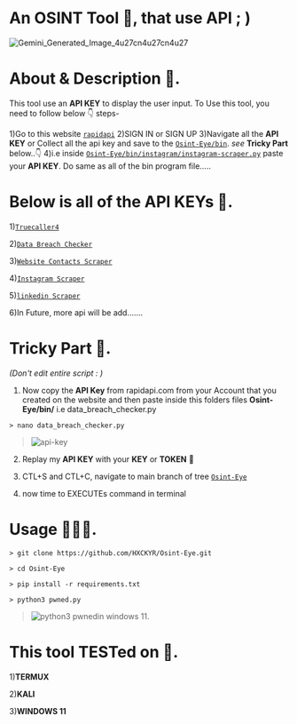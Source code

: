 # An OSINT Tool 🧰, that use API ; ) 
![Gemini_Generated_Image_4u27cn4u27cn4u27](https://github.com/user-attachments/assets/87caca75-f1fa-47a1-af68-fe1f19e19527)

# About & Description 📄.
This tool use an **API KEY** to display the user input.
To Use this tool, you need to follow below 👇 steps-

1)Go to this website [`rapidapi`](https://rapidapi.com/)
2)SIGN IN or SIGN UP
3)Navigate all the **API KEY** or Collect all the api key and save to the [`Osint-Eye/bin`](https://github.com/HXCKYR/Osint-Eye/tree/main/bin). *see* **Tricky Part** below..👇
4)i.e inside [`Osint-Eye/bin/instagram/instagram-scraper.py`](https://github.com/HXCKYR/Osint-Eye/blob/main/bin/instagram/instagram-scraper.py) paste your **API KEY**. Do same as all of the bin program file.....




# Below is all of the **API KEYs** 🔗. 
1)[`Truecaller4`](https://rapidapi.com/DataCrawler/api/truecaller4/playground/apiendpoint_3898020c-f789-43b0-b071-15c571b26b20)

2)[`Data Breach Checker`](https://rapidapi.com/vaibhavchandra2007/api/data-breach-checker)
   
3)[`Website Contacts Scraper`](https://rapidapi.com/letscrape-6bRBa3QguO5/api/website-contacts-scraper/playground/apiendpoint_ee6b910e-3333-4dea-b4a2-0b21fe48427c)
 
4)[`Instagram Scraper`](https://rapidapi.com/social-api1-instagram/api/instagram-scraper-api2/playground/apiendpoint_3ad87605-1c3d-45bd-8b2c-5e42cb129536)

5)[`linkedin Scraper`](https://rapidapi.com/freshdata-freshdata-default/api/fresh-linkedin-profile-data/playground/apiendpoint_f015adcb-0126-4ca6-8260-9912c1b9da5a)

6)In Future, more api will be add.......




# Tricky Part 🧠.
*(Don't edit entire script : )*	

1) Now copy the **API Key** from rapidapi.com from your Account that you created on the website and then paste inside this folders files **Osint-Eye/bin/** i.e data_breach_checker.py
```
> nano data_breach_checker.py
```
> ![api-key](https://github.com/user-attachments/assets/192fa6b9-ee7f-4433-b8dc-788d60532d03)

2) Replay my **API KEY** with your **KEY** or **TOKEN** 🎁

3) CTL+S and CTL+C, navigate to main branch of tree [`Osint-Eye`](https://github.com/HXCKYR/Osint-Eye/tree)
4) now time to EXECUTEs command in terminal




# Usage 👨🏻‍💻.
```
> git clone https://github.com/HXCKYR/Osint-Eye.git
```
```
> cd Osint-Eye
```
```
> pip install -r requirements.txt
```
```
> python3 pwned.py
```
> ![python3 pwned](https://github.com/user-attachments/assets/6fe0a7ab-bddf-4953-90a4-fec87f229018)in windows 11.



# This tool TESTed on 🧪.

1)**TERMUX**

2)**KALI**

3)**WINDOWS 11**
